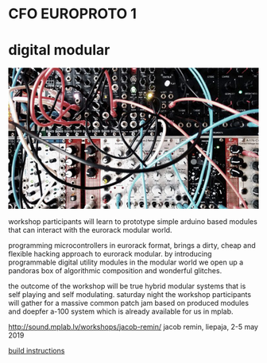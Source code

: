 # CFO EUROPROTO 1
# digital modular

![](modules.png)

workshop participants will learn to prototype simple arduino based modules that can interact with the eurorack modular world.  

programming microcontrollers in eurorack format, brings a dirty, cheap and flexible hacking approach to eurorack modular. by introducing programmable digital utility modules in the modular world we open up a pandoras box of algorithmic composition and wonderful glitches.  

the outcome of the workshop will be true hybrid modular systems that is self playing and self modulating. saturday night the workshop participants will gather for a massive common patch jam based on produced modules and doepfer a-100 system which is already available for us in mplab.  

http://sound.mplab.lv/workshops/jacob-remin/
jacob remin, liepaja, 2-5 may 2019

[build instructions](https://github.com/jsr606/EUROPROTO/tree/master/SoundDays_MPlab/build_instructions)